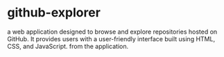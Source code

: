 # github-explorer
a web application designed to browse and explore repositories hosted on GitHub. It provides users with a user-friendly interface built using HTML, CSS, and JavaScript. from the application.
